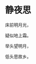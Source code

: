 <!DOCTYPE html>
<meta charset="utf-8"/>
<head>
  <title>唐诗一首</title>
</head>
<body>
  <h1>静夜思</h1>
  <p>床前明月光，</p>
  <p>疑似地上霜。</p>
  <p>举头望明月，</p>
  <p>低头思故乡。</p>
</body>
